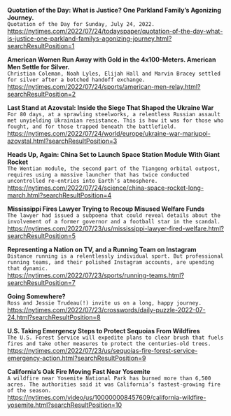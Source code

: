 **Quotation of the Day: What is Justice? One Parkland Family’s Agonizing Journey.**\
`Quotation of the Day for Sunday, July 24, 2022.`\
https://nytimes.com/2022/07/24/todayspaper/quotation-of-the-day-what-is-justice-one-parkland-familys-agonizing-journey.html?searchResultPosition=1

**American Women Run Away with Gold in the 4x100-Meters. American Men Settle for Silver.**\
`Christian Coleman, Noah Lyles, Elijah Hall and Marvin Bracey settled for silver after a botched handoff exchange.`\
https://nytimes.com/2022/07/24/sports/american-men-relay.html?searchResultPosition=2

**Last Stand at Azovstal: Inside the Siege That Shaped the Ukraine War**\
`For 80 days, at a sprawling steelworks, a relentless Russian assault met unyielding Ukrainian resistance. This is how it was for those who fought, and for those trapped beneath the battlefield.`\
https://nytimes.com/2022/07/24/world/europe/ukraine-war-mariupol-azovstal.html?searchResultPosition=3

**Heads Up, Again: China Set to Launch Space Station Module With Giant Rocket**\
`The Wentian module, the second part of the Tiangong orbital outpost, requires using a massive launcher that has twice conducted uncontrolled re-entries into Earth’s atmosphere.`\
https://nytimes.com/2022/07/24/science/china-space-rocket-long-march.html?searchResultPosition=4

**Mississippi Fires Lawyer Trying to Recoup Misused Welfare Funds**\
`The lawyer had issued a subpoena that could reveal details about the involvement of a former governor and a football star in the scandal.`\
https://nytimes.com/2022/07/23/us/mississippi-lawyer-fired-welfare.html?searchResultPosition=5

**Representing a Nation on TV, and a Running Team on Instagram**\
`Distance running is a relentlessly individual sport. But professional running teams, and their polished Instagram accounts, are upending that dynamic.`\
https://nytimes.com/2022/07/23/sports/running-teams.html?searchResultPosition=7

**Going Somewhere?**\
`Ross and Jessie Trudeau(!) invite us on a long, happy journey.`\
https://nytimes.com/2022/07/23/crosswords/daily-puzzle-2022-07-24.html?searchResultPosition=8

**U.S. Taking Emergency Steps to Protect Sequoias From Wildfires**\
`The U.S. Forest Service will expedite plans to clear brush that fuels fires and take other measures to protect the centuries-old trees.`\
https://nytimes.com/2022/07/23/us/sequoias-fire-forest-service-emergency-action.html?searchResultPosition=9

**California’s Oak Fire Moving Fast Near Yosemite**\
`A wildfire near Yosemite National Park has burned more than 6,500 acres. The authorities said it was California’s fastest-growing fire of the season.`\
https://nytimes.com/video/us/100000008457609/california-wildfire-yosemite.html?searchResultPosition=10

